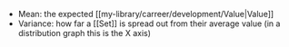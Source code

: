 - Mean: the expected [[my-library/carreer/development/Value|Value]]
- Variance: how far a [[Set]] is spread out from their average value (in a distribution graph this is the X axis)
